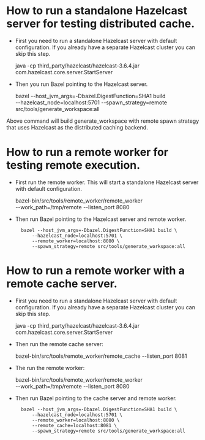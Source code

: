 # How to run a standalone Hazelcast server for testing distributed cache.

- First you need to run a standalone Hazelcast server with default
configuration. If you already have a separate Hazelcast cluster you can skip
this step.

    java -cp third_party/hazelcast/hazelcast-3.6.4.jar \
        com.hazelcast.core.server.StartServer

- Then you run Bazel pointing to the Hazelcast server.

    bazel --host_jvm_args=-Dbazel.DigestFunction=SHA1 build \
        --hazelcast_node=localhost:5701 --spawn_strategy=remote \
        src/tools/generate_workspace:all

Above command will build generate_workspace with remote spawn strategy that uses
Hazelcast as the distributed caching backend.

# How to run a remote worker for testing remote execution.

- First run the remote worker. This will start a standalone Hazelcast server
with default configuration.

    bazel-bin/src/tools/remote_worker/remote_worker \
        --work_path=/tmp/remote --listen_port 8080

- Then run Bazel pointing to the Hazelcast server and remote worker.

        bazel --host_jvm_args=-Dbazel.DigestFunction=SHA1 build \
            --hazelcast_node=localhost:5701 \
            --remote_worker=localhost:8080 \
            --spawn_strategy=remote src/tools/generate_workspace:all

# How to run a remote worker with a remote cache server.

- First you need to run a standalone Hazelcast server with default
configuration. If you already have a separate Hazelcast cluster you can skip
this step.

    java -cp third_party/hazelcast/hazelcast-3.6.4.jar \
        com.hazelcast.core.server.StartServer

- Then run the remote cache server:

    bazel-bin/src/tools/remote_worker/remote_cache --listen_port 8081

- The run the remote worker:

    bazel-bin/src/tools/remote_worker/remote_worker \
        --work_path=/tmp/remote --listen_port 8080

- Then run Bazel pointing to the cache server and remote worker.

        bazel --host_jvm_args=-Dbazel.DigestFunction=SHA1 build \
            --hazelcast_node=localhost:5701 \
            --remote_worker=localhost:8080 \
            --remote_cache=localhost:8081 \
            --spawn_strategy=remote src/tools/generate_workspace:all
